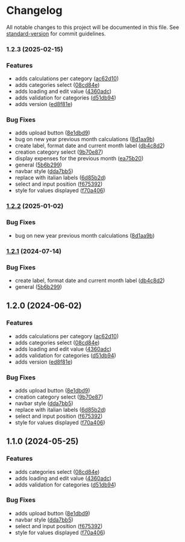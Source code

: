 # Changelog

All notable changes to this project will be documented in this file. See [standard-version](https://github.com/conventional-changelog/standard-version) for commit guidelines.

### 1.2.3 (2025-02-15)


### Features

* adds calculations per category ([ac62d10](https://github.com/ivanlori/cashtrack/commit/ac62d10f4e56a8a9f53e8c62180522fb06e54282))
* adds categories select ([08cd84e](https://github.com/ivanlori/cashtrack/commit/08cd84e45262f53dc2ad18f34fea2efbe5a380c1))
* adds loading and edit value ([4360adc](https://github.com/ivanlori/cashtrack/commit/4360adc024a74bf5668d1754f1e935ad160d8d8e))
* adds validation for categories ([d51db94](https://github.com/ivanlori/cashtrack/commit/d51db94e21e27ce22f2090cc55ea04b5ff5caaa4))
* adds version ([ed8f81e](https://github.com/ivanlori/cashtrack/commit/ed8f81e57b31e3d4ae0a59c24617deea822c979e))


### Bug Fixes

* adds upload button ([8e1dbd9](https://github.com/ivanlori/cashtrack/commit/8e1dbd9a502c91f2863bc161bb732d0e1a52cf1b))
* bug on new year previous month calculations ([8d1aa9b](https://github.com/ivanlori/cashtrack/commit/8d1aa9b6bce55fd6b6480c69cdfacc3b0510aa1e))
* create label, format date and current month label ([db4c8d2](https://github.com/ivanlori/cashtrack/commit/db4c8d2c1e9b42c6f6ef9b81b6ca84de86c73197))
* creation category select ([9b70e87](https://github.com/ivanlori/cashtrack/commit/9b70e87f25b41d929c05fd34a1d6e3c54ac084da))
* display expenses for the previous month ([ea75b20](https://github.com/ivanlori/cashtrack/commit/ea75b2035833502e884c1269030dd8ab1630506b))
* general ([5b6b299](https://github.com/ivanlori/cashtrack/commit/5b6b29981980efb87625450fc4e3e891a6e9885b))
* navbar style ([dda7bb5](https://github.com/ivanlori/cashtrack/commit/dda7bb510a26878714feccf0ba08ad091b433b74))
* replace with italian labels ([6d85b2d](https://github.com/ivanlori/cashtrack/commit/6d85b2d94af8b2d5c451ae093ade97cedbcf8a17))
* select and input position ([f675392](https://github.com/ivanlori/cashtrack/commit/f675392f60bea536cd797b04ed55ddf6e6f460de))
* style for values displayed ([f70a406](https://github.com/ivanlori/cashtrack/commit/f70a406a3536e7cf96238ae26e345e2ce616e0f8))

### [1.2.2](https://github.com/ivanlori/cashtrack/compare/v1.2.1...v1.2.2) (2025-01-02)


### Bug Fixes

* bug on new year previous month calculations ([8d1aa9b](https://github.com/ivanlori/cashtrack/commit/8d1aa9b6bce55fd6b6480c69cdfacc3b0510aa1e))

### [1.2.1](https://github.com/ivanlori/budget/compare/v1.2.0...v1.2.1) (2024-07-14)


### Bug Fixes

* create label, format date and current month label ([db4c8d2](https://github.com/ivanlori/budget/commit/db4c8d2c1e9b42c6f6ef9b81b6ca84de86c73197))
* general ([5b6b299](https://github.com/ivanlori/budget/commit/5b6b29981980efb87625450fc4e3e891a6e9885b))

## 1.2.0 (2024-06-02)


### Features

* adds calculations per category ([ac62d10](https://github.com/ivanlori/budget/commit/ac62d10f4e56a8a9f53e8c62180522fb06e54282))
* adds categories select ([08cd84e](https://github.com/ivanlori/budget/commit/08cd84e45262f53dc2ad18f34fea2efbe5a380c1))
* adds loading and edit value ([4360adc](https://github.com/ivanlori/budget/commit/4360adc024a74bf5668d1754f1e935ad160d8d8e))
* adds validation for categories ([d51db94](https://github.com/ivanlori/budget/commit/d51db94e21e27ce22f2090cc55ea04b5ff5caaa4))
* adds version ([ed8f81e](https://github.com/ivanlori/budget/commit/ed8f81e57b31e3d4ae0a59c24617deea822c979e))


### Bug Fixes

* adds upload button ([8e1dbd9](https://github.com/ivanlori/budget/commit/8e1dbd9a502c91f2863bc161bb732d0e1a52cf1b))
* creation category select ([9b70e87](https://github.com/ivanlori/budget/commit/9b70e87f25b41d929c05fd34a1d6e3c54ac084da))
* navbar style ([dda7bb5](https://github.com/ivanlori/budget/commit/dda7bb510a26878714feccf0ba08ad091b433b74))
* replace with italian labels ([6d85b2d](https://github.com/ivanlori/budget/commit/6d85b2d94af8b2d5c451ae093ade97cedbcf8a17))
* select and input position ([f675392](https://github.com/ivanlori/budget/commit/f675392f60bea536cd797b04ed55ddf6e6f460de))
* style for values displayed ([f70a406](https://github.com/ivanlori/budget/commit/f70a406a3536e7cf96238ae26e345e2ce616e0f8))

## 1.1.0 (2024-05-25)


### Features

* adds categories select ([08cd84e](https://github.com/ivanlori/budget/commit/08cd84e45262f53dc2ad18f34fea2efbe5a380c1))
* adds loading and edit value ([4360adc](https://github.com/ivanlori/budget/commit/4360adc024a74bf5668d1754f1e935ad160d8d8e))
* adds validation for categories ([d51db94](https://github.com/ivanlori/budget/commit/d51db94e21e27ce22f2090cc55ea04b5ff5caaa4))


### Bug Fixes

* adds upload button ([8e1dbd9](https://github.com/ivanlori/budget/commit/8e1dbd9a502c91f2863bc161bb732d0e1a52cf1b))
* navbar style ([dda7bb5](https://github.com/ivanlori/budget/commit/dda7bb510a26878714feccf0ba08ad091b433b74))
* select and input position ([f675392](https://github.com/ivanlori/budget/commit/f675392f60bea536cd797b04ed55ddf6e6f460de))
* style for values displayed ([f70a406](https://github.com/ivanlori/budget/commit/f70a406a3536e7cf96238ae26e345e2ce616e0f8))
